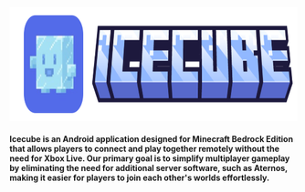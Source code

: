 
<p align="center">
    <img src="logo_w_name.png" alt="Image description" width="800" height="200">

</p> 

#### Icecube is an Android application designed for Minecraft Bedrock Edition that allows players to connect and play together remotely without the need for Xbox Live. Our primary goal is to simplify multiplayer gameplay by eliminating the need for additional server software, such as Aternos, making it easier for players to join each other's worlds effortlessly.

